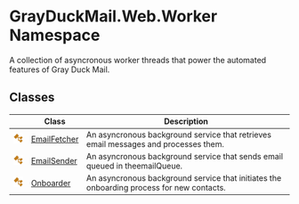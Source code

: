 GrayDuckMail.Web.Worker Namespace
=================================
A collection of asyncronous worker threads that power the automated features of Gray Duck Mail.


Classes
-------

|                 | Class             | Description                                                                               |
| --------------- | ----------------- | ----------------------------------------------------------------------------------------- |
| ![Public class] | [EmailFetcher][1] | An asyncronous background service that retrieves email messages and processes them.       |
| ![Public class] | [EmailSender][2]  | An asyncronous background service that sends email queued in theemailQueue.               |
| ![Public class] | [Onboarder][3]    | An asyncronous background service that initiates the onboarding process for new contacts. |

[1]: EmailFetcher/README.md
[2]: EmailSender/README.md
[3]: Onboarder/README.md
[Public class]: ../icons/pubclass.svg "Public class"